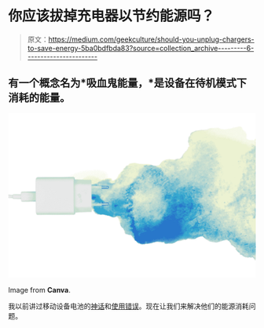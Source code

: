 # 你应该拔掉充电器以节约能源吗？

> 原文：<https://medium.com/geekculture/should-you-unplug-chargers-to-save-energy-5ba0bdfbda83?source=collection_archive---------6----------------------->

## 有一个概念名为*吸血鬼能量，*是设备在待机模式下消耗的能量。

![](img/65a3c6c39bf3b9eeabc74a73932f4c0f.png)

Image from **Canva**.

我以前讲过移动设备电池的[神话](/geekculture/4-myths-about-smartphone-batteries-33ecb347fedc)和[使用错误](/geekculture/4-mistakes-that-damage-your-smartphone-battery-6d9060f8c835)。现在让我们来解决他们的能源消耗问题。